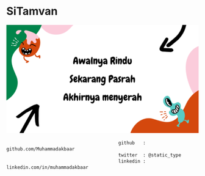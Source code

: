 # SiTamvan

<p align="center">
  <img src="https://github.com/Muhammadakbaar/Some-Picture/blob/main/Hello.png"/>
</p>

```
                                         github   : github.com/Muhammadakbaar
                                         twitter  : @static_type
                                         linkedin : linkedin.com/in/muhammadakbaar

``` 


<!--
**Muhammadakbaar/Muhammadakbaar** is a ✨ _special_ ✨ repository because its `README.md` (this file) appears on your GitHub profile.

Here are some ideas to get you started:

- 🔭 I’m currently working on ...
- 🌱 I’m currently learning ...
- 👯 I’m looking to collaborate on ...
- 🤔 I’m looking for help with ...
- 💬 Ask me about ...
- 📫 How to reach me: ...
- 😄 Pronouns: ...
- ⚡ Fun fact: ...
-->
